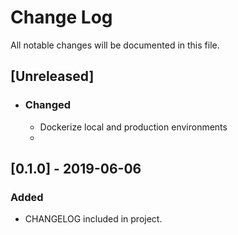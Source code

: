 # Change Log
All notable changes will be documented in this file.

## [Unreleased]
- ### Changed
  - Dockerize local and production environments
  - 

## [0.1.0] - 2019-06-06
### Added
- CHANGELOG included in project.

